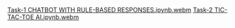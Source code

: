 [Task-1 CHATBOT WITH RULE-BASED  RESPONSES.ipynb.webm](https://github.com/user-attachments/assets/2d5f852d-6c41-4dc0-aeb7-5a84b65a7b94)
[Task-2 TIC-TAC-TOE AI.ipynb.webm](https://github.com/user-attachments/assets/eb31c925-1eac-4a7f-bda9-ce26dce990ad)

